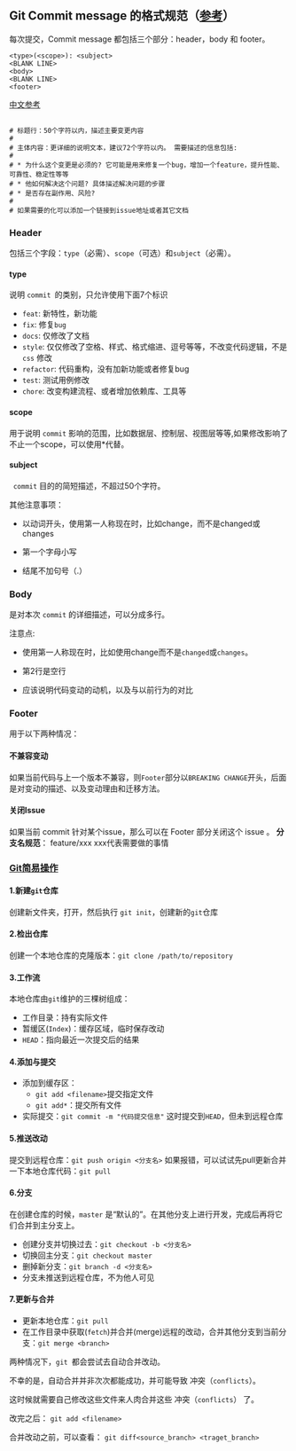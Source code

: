 
## Git Commit message 的格式规范（[参考](https://segmentfault.com/a/1190000009048911)）

每次提交，Commit message 都包括三个部分：header，body 和 footer。
```git
<type>(<scope>): <subject>
<BLANK LINE>
<body>
<BLANK LINE>
<footer>
```
[中文参考](https://juejin.im/post/5b4328bbf265da0fa21a6820)
```

# 标题行：50个字符以内，描述主要变更内容
#
# 主体内容：更详细的说明文本，建议72个字符以内。 需要描述的信息包括:
#
# * 为什么这个变更是必须的? 它可能是用来修复一个bug，增加一个feature，提升性能、可靠性、稳定性等等
# * 他如何解决这个问题? 具体描述解决问题的步骤
# * 是否存在副作用、风险? 
#
# 如果需要的化可以添加一个链接到issue地址或者其它文档
```
### Header
包括三个字段：`type`（必需）、`scope`（可选）和`subject`（必需）。
#### type
说明 `commit `的类别，只允许使用下面7个标识
* `feat`: 新特性，新功能
* `fix`: 修复`bug`
* `docs`: 仅修改了文档
* `style`: 仅仅修改了空格、样式、格式缩进、逗号等等，不改变代码逻辑，不是 `css` 修改
* `refactor`: 代码重构，没有加新功能或者修复bug
* `test`: 测试用例修改
* `chore`: 改变构建流程、或者增加依赖库、工具等
#### scope
用于说明 `commit` 影响的范围，比如数据层、控制层、视图层等等,如果修改影响了不止一个scope，可以使用*代替。
#### subject
` commit` 目的的简短描述，不超过50个字符。

其他注意事项：

* 以动词开头，使用第一人称现在时，比如change，而不是changed或changes

* 第一个字母小写

* 结尾不加句号（.）
### Body
是对本次 `commit` 的详细描述，可以分成多行。

注意点:

* 使用第一人称现在时，比如使用change而不是`changed`或`changes`。

* 第2行是空行

* 应该说明代码变动的动机，以及与以前行为的对比
### Footer
用于以下两种情况：

#### 不兼容变动
如果当前代码与上一个版本不兼容，则`Footer`部分以`BREAKING CHANGE`开头，后面是对变动的描述、以及变动理由和迁移方法。

#### 关闭Issue
如果当前 commit 针对某个issue，那么可以在 Footer 部分关闭这个 issue 。
**分支名规范**： 
feature/xxx xxx代表需要做的事情

### [Git简易操作](http://www.bootcss.com/p/git-guide/)
#### 1.新建`git`仓库
创建新文件夹，打开，然后执行 `git init`，创建新的`git`仓库
#### 2.检出仓库
创建一个本地仓库的克隆版本：`git clone /path/to/repository`
#### 3.工作流
本地仓库由`git`维护的三棵树组成：
* 工作目录：持有实际文件
* 暂缓区(`Index`)：缓存区域，临时保存改动
* `HEAD`：指向最近一次提交后的结果
#### 4.添加与提交
* 添加到缓存区：
  * `git add <filename>`提交指定文件
  * `git add*`：提交所有文件
* 实际提交：`git commit -m "代码提交信息"`
这时提交到`HEAD`，但未到远程仓库
#### 5.推送改动
提交到远程仓库：`git push origin <分支名>`
如果报错，可以试试先pull更新合并一下本地仓库代码：`git pull`
#### 6.分支
在创建仓库的时候，`master` 是“默认的”。在其他分支上进行开发，完成后再将它们合并到主分支上。
* 创建分支并切换过去：`git checkout -b <分支名>`
* 切换回主分支：`git checkout master`
* 删掉新分支：`git branch -d <分支名>`
* 分支未推送到远程仓库，不为他人可见

#### 7.更新与合并
* 更新本地仓库：`git pull`
* 在工作目录中获取(`fetch`)并合并(merge)远程的改动，合并其他分支到当前分支：`git merge <branch>`

两种情况下，`git `都会尝试去自动合并改动。

不幸的是，自动合并并非次次都能成功，并可能导致 冲突（`conflicts`）。 

这时候就需要自己修改这些文件来人肉合并这些 冲突（`conflicts`） 了。

改完之后：
`git add <filename>`

合并改动之前，可以查看：
`git diff<source_branch> <traget_branch>`
